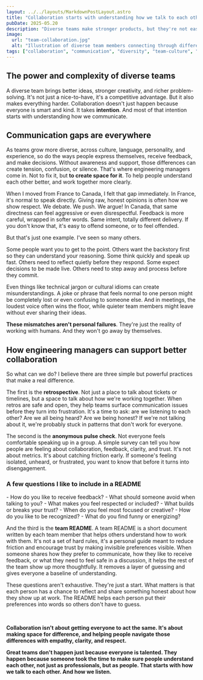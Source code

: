```yaml
---
layout: ../../layouts/MarkdownPostLayout.astro
title: "Collaboration starts with understanding how we talk to each other"
pubDate: 2025-05.20
description: "Diverse teams make stronger products, but they're not easy to manage. Here's how engineering managers can help teams understand one another and collaborate better."
image:
  url: "team-collaboration.jpg"
  alt: "Illustration of diverse team members connecting through different styles"
tags: ["collaboration", "communication", "diversity", "team-culture", "retrospective", "pulse-check", "team-readme", "psychological-safety", "trust", "feedback", "for-non-engineering"]
---
```



## The power and complexity of diverse teams

A diverse team brings better ideas, stronger creativity, and richer problem-solving. It's not just a nice-to-have, it's a competitive advantage. But it also makes everything harder. Collaboration doesn't just happen because everyone is smart and kind. It takes **intention**. And most of that intention starts with understanding how we communicate.

## Communication gaps are everywhere

As teams grow more diverse, across culture, language, personality, and experience, so do the ways people express themselves, receive feedback, and make decisions. Without awareness and support, those differences can create tension, confusion, or silence. That's where engineering managers come in. Not to fix it, but **to create space for it**. To help people understand each other better, and work together more clearly.

When I moved from France to Canada, I felt that gap immediately. In France, it's normal to speak directly. Giving raw, honest opinions is often how we show respect. We debate. We push. We argue! In Canada, that same directness can feel aggressive or even disrespectful. Feedback is more careful, wrapped in softer words. Same intent, totally different delivery. If you don't know that, it's easy to offend someone, or to feel offended.

But that's just one example. I've seen so many others.

Some people want you to get to the point. Others want the backstory first so they can understand your reasoning. Some think quickly and speak up fast. Others need to reflect quietly before they respond. Some expect decisions to be made live. Others need to step away and process before they commit.

Even things like technical jargon or cultural idioms can create misunderstandings. A joke or phrase that feels normal to one person might be completely lost or even confusing to someone else. And in meetings, the loudest voice often wins the floor, while quieter team members might leave without ever sharing their ideas.

**These mismatches aren't personal failures**. They're just the reality of working with humans. And they won't go away by themselves.

## How engineering managers can support better collaboration

So what can we do? I believe there are three simple but powerful practices that make a real difference.

The first is the **retrospective**. Not just a place to talk about tickets or timelines, but a space to talk about how we're working together. When retros are safe and open, they help teams surface communication issues before they turn into frustration. It's a time to ask: are we listening to each other? Are we all being heard? Are we being honest? If we're not talking about it, we're probably stuck in patterns that don't work for everyone.

The second is the **anonymous pulse check**. Not everyone feels comfortable speaking up in a group. A simple survey can tell you how people are feeling about collaboration, feedback, clarity, and trust. It's not about metrics. It's about catching friction early. If someone's feeling isolated, unheard, or frustrated, you want to know that before it turns into disengagement.

<aside>
<h3>A few questions I like to include in a README</h3>
- How do you like to receive feedback?
- What should someone avoid when talking to you?
- What makes you feel respected or included?
- What builds or breaks your trust?
- When do you feel most focused or creative?
- How do you like to be recognized?
- What do you find funny or energizing?
</aside>

And the third is the **team README**. A team README is a short document written by each team member that helps others understand how to work with them. It's not a set of hard rules, it's a personal guide meant to reduce friction and encourage trust by making invisible preferences visible. When someone shares how they prefer to communicate, how they like to receive feedback, or what they need to feel safe in a discussion, it helps the rest of the team show up more thoughtfully. It removes a layer of guessing and gives everyone a baseline of understanding.

These questions aren't exhaustive. They're just a start. What matters is that each person has a chance to reflect and share something honest about how they show up at work.
The README helps each person put their preferences into words so others don't have to guess.

&nbsp;


**Collaboration isn't about getting everyone to act the same. It's about making space for difference, and helping people navigate those differences with empathy, clarity, and respect.**

**Great teams don't happen just because everyone is talented. They happen because someone took the time to make sure people understand each other, not just as professionals, but as people. That starts with how we talk to each other. And how we listen.**